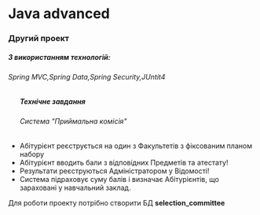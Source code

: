 # Java advanced

<h3>Другий проект</h3>
<h5>З використанням технологій:</h5>
<h6>Spring MVC,Spring Data,Spring Security,JUntit4</h6>

<ul>
  <h5>Технічне завдання</h5>
  <h6> Система "Приймальна комісія"</h6>
  <li>Абітурієнт реєструється на один з Факультетів з фіксованим планом набору</li>
  <li>Абітурієнт вводить бали з відповідних Предметів та атестату!</li>
  <li>Результати реєструються Адміністратором у Відомості!</li>
  <li>Система підраховує суму балів і визначає Абітурієнтів, що зараховані у навчальний заклад.</li>
</ul>

<p>Для роботи проекту потрібно створити БД <b>selection_committee</b></p>
